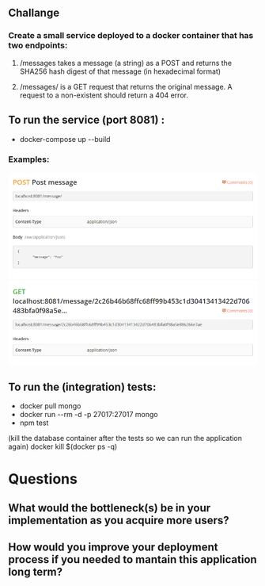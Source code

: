 ## Challange

### Create a small service deployed to a docker container that has two endpoints:

1. /messages takes a message (a string) as a POST and returns the SHA256 hash digest of that
message (in hexadecimal format)

2. /messages/<hash> is a GET request that returns the original message. A request to a non-existent
<hash> should return a 404 error.


## To run the service (port 8081) :

- docker-compose up --build

### Examples: 

![Examples](test-examples.PNG)

## To run the (integration) tests:

 - docker pull mongo
 - docker run --rm -d -p 27017:27017 mongo
 - npm test

(kill the database container after the tests so we can run the application again)
docker kill $(docker ps -q)

# Questions

## What would the bottleneck(s) be in your implementation as you acquire more users?

## How would you improve your deployment process if you needed to mantain this application long term? 
